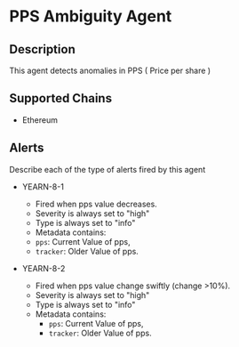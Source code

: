 # PPS Ambiguity Agent

## Description

This agent detects anomalies in PPS ( Price per share )

## Supported Chains

- Ethereum

## Alerts

Describe each of the type of alerts fired by this agent

- YEARN-8-1

  - Fired when pps value decreases.
  - Severity is always set to "high"
  - Type is always set to "info"
  - Metadata contains:
  - `pps`: Current Value of pps,
  - `tracker`: Older Value of pps.

- YEARN-8-2
  - Fired when pps value change swiftly (change >10%).
  - Severity is always set to "high"
  - Type is always set to "info"
  - Metadata contains:
    - `pps`: Current Value of pps,
    - `tracker`: Older Value of pps.
